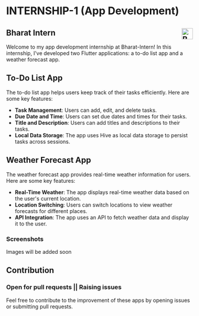 # INTERNSHIP-1 (App Development)

## Bharat Intern <img src="https://bharatintern.live/b/icons/logoNoBg.png" alt="Bharat Intern Icon" style="float:right;height:30px;">

Welcome to my app development internship at Bharat-Intern! In this internship, I've developed two Flutter applications: a to-do list app and a weather forecast app.

## To-Do List App

The to-do list app helps users keep track of their tasks efficiently. Here are some key features:

- **Task Management**: Users can add, edit, and delete tasks.
- **Due Date and Time**: Users can set due dates and times for their tasks.
- **Title and Description**: Users can add titles and descriptions to their tasks.
- **Local Data Storage**: The app uses Hive as local data storage to persist tasks across sessions.

## Weather Forecast App

The weather forecast app provides real-time weather information for users. Here are some key features:

- **Real-Time Weather**: The app displays real-time weather data based on the user's current location.
- **Location Switching**: Users can switch locations to view weather forecasts for different places.
- **API Integration**: The app uses an API to fetch weather data and display it to the user.

### Screenshots

Images will be added soon

<!-- Add screenshots of your apps here -->
<!-- ![To-Do List App](todo_app_screenshot.png) -->
<!-- ![Weather Forecast App](weather_app_screenshot.png) -->

## Contribution

### Open for pull requests || Raising issues

Feel free to contribute to the improvement of these apps by opening issues or submitting pull requests.
